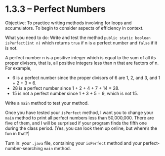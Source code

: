 # 1.3.3 – Perfect Numbers

Objective: To practice writing methods involving for loops and accumulators. To begin to consider aspects of efficiency in context.

What you need to do: Write and test the method
```public static boolean isPerfect(int n)```
which returns ```true``` if n is a perfect number and ```false``` if it is not.

A perfect number n is a positive integer which is equal to the sum of all its proper divisors, that is, all positive integers less than n that are factors of n.
For example,
- 6 is a perfect number since the proper divisors of 6 are 1, 2, and 3, and 1 + 2 + 3 = 6.
- 28 is a perfect number since 1 + 2 + 4 + 7 + 14 = 28.
- 15 is not a perfect number since 1 + 3 + 5 = 9, which is not 15.

Write a ```main``` method to test your method.

Once you have tested your ```isPerfect``` method, I want you to change your ```main``` method to print all perfect numbers less than 50,000,000. There are five of them, and I will be surprised if your program finds the fifth one during the class period. (Yes, you can look them up online, but where’s the fun in that?)

Turn in: your ```.java``` file, containing your ```isPerfect``` method and your perfect-number-searching ```main``` method.
